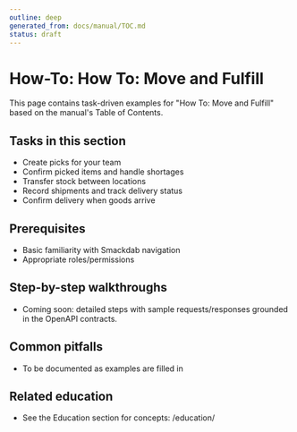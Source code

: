 ```yaml
---
outline: deep
generated_from: docs/manual/TOC.md
status: draft
---
```


# How-To: How To: Move and Fulfill

This page contains task-driven examples for "How To: Move and Fulfill" based on the manual's Table of Contents.

## Tasks in this section
- Create picks for your team
- Confirm picked items and handle shortages
- Transfer stock between locations
- Record shipments and track delivery status
- Confirm delivery when goods arrive

## Prerequisites
- Basic familiarity with Smackdab navigation
- Appropriate roles/permissions

## Step-by-step walkthroughs
- Coming soon: detailed steps with sample requests/responses grounded in the OpenAPI contracts.

## Common pitfalls
- To be documented as examples are filled in

## Related education
- See the Education section for concepts: /education/

